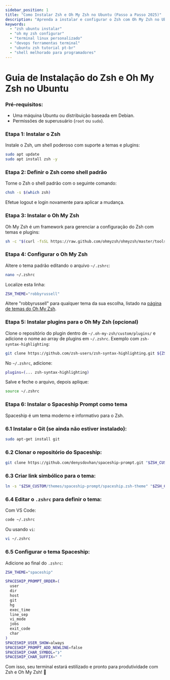 ```yaml
---
sidebar_position: 1
title: "Como Instalar Zsh e Oh My Zsh no Ubuntu (Passo a Passo 2025)"  
description: "Aprenda a instalar e configurar o Zsh com Oh My Zsh no Ubuntu, transformando seu terminal em uma ferramenta poderosa para DevOps e programação. Tutorial completo em português!"  
keywords:  
  - "zsh ubuntu instalar"  
  - "oh my zsh configurar"  
  - "terminal linux personalizado"  
  - "devops ferramentas terminal"  
  - "ubuntu zsh tutorial pt-br"  
  - "shell melhorado para programadores"  
---
```


# Guia de Instalação do Zsh e Oh My Zsh no Ubuntu

### Pré-requisitos:
- Uma máquina Ubuntu ou distribuição baseada em Debian.
- Permissões de superusuário (`root` ou `sudo`).

### Etapa 1: Instalar o Zsh
Instale o Zsh, um shell poderoso com suporte a temas e plugins:
```bash
sudo apt update
sudo apt install zsh -y
```

### Etapa 2: Definir o Zsh como shell padrão
Torne o Zsh o shell padrão com o seguinte comando:
```bash
chsh -s $(which zsh)
```
Efetue logout e login novamente para aplicar a mudança.

### Etapa 3: Instalar o Oh My Zsh
Oh My Zsh é um framework para gerenciar a configuração do Zsh com temas e plugins:
```bash
sh -c "$(curl -fsSL https://raw.github.com/ohmyzsh/ohmyzsh/master/tools/install.sh)"
```

### Etapa 4: Configurar o Oh My Zsh
Altere o tema padrão editando o arquivo `~/.zshrc`:
```bash
nano ~/.zshrc
```
Localize esta linha:
```zsh
ZSH_THEME="robbyrussell"
```
Altere "robbyrussell" para qualquer tema da sua escolha, listado na [página de temas do Oh My Zsh](https://github.com/ohmyzsh/ohmyzsh/wiki/Themes).

### Etapa 5: Instalar plugins para o Oh My Zsh (opcional)
Clone o repositório do plugin dentro de `~/.oh-my-zsh/custom/plugins/` e adicione o nome ao array de plugins em `~/.zshrc`.
Exemplo com `zsh-syntax-highlighting`:
```bash
git clone https://github.com/zsh-users/zsh-syntax-highlighting.git ${ZSH_CUSTOM:-~/.oh-my-zsh/custom}/plugins/zsh-syntax-highlighting
```
No `~/.zshrc`, adicione:
```zsh
plugins=(... zsh-syntax-highlighting)
```
Salve e feche o arquivo, depois aplique:
```bash
source ~/.zshrc
```

### Etapa 6: Instalar o Spaceship Prompt como tema
Spaceship é um tema moderno e informativo para o Zsh.

### 6.1 Instalar o Git (se ainda não estiver instalado):
```bash
sudo apt-get install git
```

### 6.2 Clonar o repositório do Spaceship:
```bash
git clone https://github.com/denysdovhan/spaceship-prompt.git "$ZSH_CUSTOM/themes/spaceship-prompt"
```

### 6.3 Criar link simbólico para o tema:
```bash
ln -s "$ZSH_CUSTOM/themes/spaceship-prompt/spaceship.zsh-theme" "$ZSH_CUSTOM/themes/spaceship.zsh-theme"
```

### 6.4 Editar o `.zshrc` para definir o tema:
Com VS Code:
```bash
code ~/.zshrc
```
Ou usando `vi`:
```bash
vi ~/.zshrc
```

### 6.5 Configurar o tema Spaceship:
Adicione ao final do `.zshrc`:
```zsh
ZSH_THEME="spaceship"

SPACESHIP_PROMPT_ORDER=(
  user
  dir
  host
  git
  hg
  exec_time
  line_sep
  vi_mode
  jobs
  exit_code
  char
)
SPACESHIP_USER_SHOW=always
SPACESHIP_PROMPT_ADD_NEWLINE=false
SPACESHIP_CHAR_SYMBOL="❯"
SPACESHIP_CHAR_SUFFIX=" "
```

Com isso, seu terminal estará estilizado e pronto para produtividade com Zsh e Oh My Zsh! 🚀